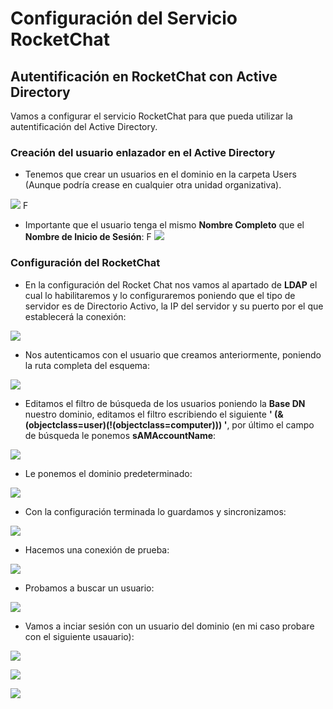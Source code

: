 # Configuración del Servicio RocketChat

## Autentificación en RocketChat con Active Directory

Vamos a configurar el servicio RocketChat para que pueda utilizar la autentificación del Active Directory.

### Creación del usuario enlazador en el Active Directory

- Tenemos que crear un usuarios en el dominio en la carpeta Users (Aunque podría crease en cualquier otra unidad organizativa).

![](./assets/Screenshot_1.png)
F

- Importante que el usuario tenga el mismo **Nombre Completo** que el **Nombre de Inicio de Sesión**:
  F
  ![](./assets/Screenshot_2.png)

### Configuración del RocketChat

- En la configuración del Rocket Chat nos vamos al apartado de **LDAP** el cual lo habilitaremos y lo configuraremos poniendo que el tipo de servidor es de Directorio Activo, la IP del servidor y su puerto por el que establecerá la conexión:

![](./assets/Screenshot_3.png)

- Nos autenticamos con el usuario que creamos anteriormente, poniendo la ruta completa del esquema:

![](./assets/Screenshot_4.png)

- Editamos el filtro de búsqueda de los usuarios poniendo la **Base DN** nuestro dominio, editamos el filtro escribiendo el siguiente **' (&(objectclass=user)(!(objectclass=computer))) '**, por último el campo de búsqueda le ponemos **sAMAccountName**:

![](./assets/Screenshot_5.png)

- Le ponemos el dominio predeterminado:

![](./assets/Screenshot_6.png)

- Con la configuración terminada lo guardamos y sincronizamos:

![](./assets/Screenshot_7.png)

- Hacemos una conexión de prueba:

![](./assets/Screenshot_8.png)

- Probamos a buscar un usuario:

![](./assets/Screenshot_9.png)

- Vamos a inciar sesión con un usuario del dominio (en mi caso probare con el siguiente usauario):

![](./assets/Screenshot_10.png)

![](./assets/Screenshot_11.png)

![](./assets/Screenshot_12.png)
